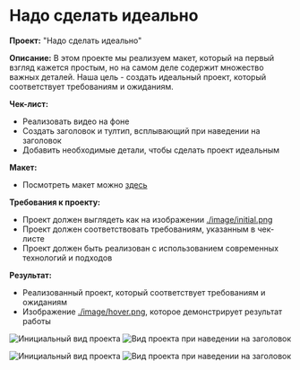 # Надо сделать идеально

**Проект:** "Надо сделать идеально"

**Описание:** В этом проекте мы реализуем макет, который на первый взгляд кажется простым, но на самом деле содержит множество важных деталей. Наша цель - создать идеальный проект, который соответствует требованиям и ожиданиям.

**Чек-лист:**

* Реализовать видео на фоне
* Создать заголовок и тултип, всплывающий при наведении на заголовок
* Добавить необходимые детали, чтобы сделать проект идеальным

**Макет:**

* Посмотреть макет можно [здесь](https://www.figma.com/file/8oKbCdYbLgfDehpQNJEoMS/%233-%D0%9D%D0%B0%D0%B4%D0%BE-%D1%81%D0%B4%D0%B5%D0%BB%D0%B0%D1%82%D1%8C-%D0%B8%D0%B4%D0%B5%D0%B0%D0%BB%D1%8C%D0%BD%D0%BE?node-id=0-1)

**Требования к проекту:**

* Проект должен выглядеть как на изображении [./image/initial.png](./image/initial.png)
* Проект должен соответствовать требованиям, указанным в чек-листе
* Проект должен быть реализован с использованием современных технологий и подходов

**Результат:**

* Реализованный проект, который соответствует требованиям и ожиданиям
* Изображение [./image/hover.png](./image/hover.png), которое демонстрирует результат работы

![Инициальный вид проекта](src/image/initial.png)
![Вид проекта при наведении на заголовок](src/image/hover.png)

![Инициальный вид проекта](image/initial.png)
![Вид проекта при наведении на заголовок](image/hover.png)
